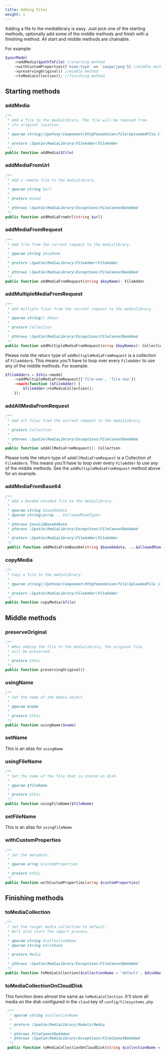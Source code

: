 ```yaml
---
title: Adding files
weight: 1
---
```


Adding a file to the medialibrary is easy. Just pick one of the starting methods, optionally add some of the middle methods
and finish with a finishing method. All start and middle methods are chainable.

For example:

```php
$yourModel
    ->addMedia($pathToFile) //starting method
    ->withCustomProperties(['mime-type' => 'image/jpeg']) //middle method
    ->preservingOriginal() //middle method
    ->toMediaCollection(); //finishing method
```

## Starting methods

### addMedia

```php
/**
 * Add a file to the medialibrary. The file will be removed from
 * its original location.
 *
 * @param string|\Symfony\Component\HttpFoundation\File\UploadedFile $file
 *
 * @return \Spatie\MediaLibrary\FileAdder\FileAdder
 */
public function addMedia($file)
```

### addMediaFromUrl

```php
/**
 * Add a remote file to the medialibrary.
 *
 * @param string $url
 *
 * @return mixed
 *
 * @throws \Spatie\MediaLibrary\Exceptions\FileCannotBeAdded
 */
public function addMediaFromUrl(string $url)
```

### addMediaFromRequest

```php
/**
 * Add file from the current request to the medialibrary.
 *
 * @param string $keyName
 *
 * @return \Spatie\MediaLibrary\FileAdder\FileAdder
 *
 * @throws \Spatie\MediaLibrary\Exceptions\FileCannotBeAdded
 */
public function addMediaFromRequest(string $keyName): FileAdder
```

### addMultipleMediaFromRequest

```php
/**
 * Add multiple files from the current request to the medialibrary.
 *
 * @param string[] $keys
 *
 * @return Collection
 *
 * @throws \Spatie\MediaLibrary\Exceptions\FileCannotBeAdded
 */
public function addMultipleMediaFromRequest(array $keyNames): Collection
```

Please note the return type of `addMultipleMediaFromRequest` is a collection of `FileAdder`s. This means you'll have to loop over every `FileAdder` to use any of the middle methods. For example:

```php
$fileAdders = $this->model
    ->addMultipleMediaFromRequest(['file-one', 'file-two'])
    ->each(function ($fileAdder) {
        $fileAdder->toMediaCollection();
    });
```

### addAllMediaFromRequest

```php
/**
 * Add all files from the current request to the medialibrary.
 *
 * @return Collection
 *
 * @throws \Spatie\MediaLibrary\Exceptions\FileCannotBeAdded
 */
public function addAllMediaFromRequest(): Collection
```

Please note the return type of `addAllMediaFromRequest` is a Collection of `FileAdder`s. This means you'll have to loop over every `FileAdder` to use any of the middle methods. See the `addMultipleMediaFromRequest` method above for an example.

### addMediaFromBase64

```php
/**
 * Add a base64 encoded file to the medialibrary.
 *
 * @param string $base64data
 * @param string|array ...$allowedMimeTypes
 *
 * @throws InvalidBase64Data
 * @throws \Spatie\MediaLibrary\Exceptions\FileCannotBeAdded
 *
 * @return \Spatie\MediaLibrary\FileAdder\FileAdder
 */
 public function addMediaFromBase64(string $base64data, ...$allowedMimeTypes): FileAdder
```

### copyMedia


```php
/**
 * Copy a file to the medialibrary.
 *
 * @param string|\Symfony\Component\HttpFoundation\File\UploadedFile $file
 *
 * @return \Spatie\MediaLibrary\FileAdder\FileAdder
 */
public function copyMedia($file)
```

## Middle methods

### preserveOriginal

```php
/**
 * When adding the file to the medialibrary, the original file
 * will be preserved.
 *
 * @return $this
 */
public function preservingOriginal()
```

### usingName

```php
/**
 * Set the name of the media object.
 *
 * @param $name
 *
 * @return $this
 */
public function usingName($name)
```

### setName

This is an alias for `usingName`

### usingFileName

```php
/**
 * Set the name of the file that is stored on disk.
 *
 * @param $fileName
 *
 * @return $this
 */
public function usingFileName($fileName)
```

### setFileName

This is an alias for `usingFileName`

### withCustomProperties

```php
/**
 * Set the metadata.
 *
 * @param array $customProperties
 *
 * @return $this
 */
public function withCustomProperties(array $customProperties)
```

## Finishing methods

### toMediaCollection

```php
/**
 * Set the target media collection to default.
 * Will also start the import process.
 *
 * @param string $collectionName
 * @param string $diskName
 *
 * @return Media
 *
 * @throws \Spatie\MediaLibrary\Exceptions\FileCannotBeAdded
 */
public function toMediaCollection($collectionName = 'default', $diskName = '')
```

### toMediaCollectionOnCloudDisk

This function does almost the same as `toMediaCollection`. It'll store all media on the disk configured in the `cloud` key of `config/filesystems.php`

```php
 /**
  * @param string $collectionName
  *
  * @return \Spatie\MediaLibrary\Models\Media
  *
  * @throws FileCannotBeAdded
  * @throws \Spatie\MediaLibrary\Exceptions\FileCannotBeAdded
  */
 public function toMediaCollectionOnCloudDisk(string $collectionName = 'default')
```
